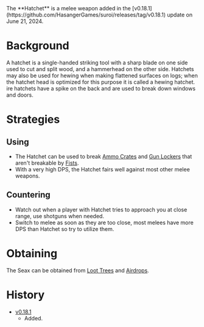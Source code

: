 <Stub/>
The **Hatchet** is a melee weapon added in the [v0.18.1](https://github.com/HasangerGames/suroi/releases/tag/v0.18.1) update on June 21, 2024.

# Background
A hatchet is a single-handed striking tool with a sharp blade on one side used to cut and split wood, and a hammerhead on the other side. Hatchets may also be used for hewing when making flattened surfaces on logs; when the hatchet head is optimized for this purpose it is called a hewing hatchet. ire hatchets have a spike on the back and are used to break down windows and doors.

# Strategies

## Using
- The Hatchet can be used to break [Ammo Crates](/obstacles/ammo_crate) and [Gun Lockers](/obstacles/gun_locker) that aren't breakable by [Fists](/weapons/melee/fists).
- With a very high DPS, the Hatchet fairs well against most other melee weapons.

## Countering

- Watch out when a player with Hatchet tries to approach you at close range, use shotguns when needed.
- Switch to melee as soon as they are too close, most melees have more DPS than Hatchet so try to utilize them.
  
# Obtaining

The Seax can be obtained from [Loot Trees](obstacles/loot_tree) and [Airdrops](obstacles/airdrops).

# History

- [v0.18.1](https://github.com/HasangerGames/suroi/releases/tag/v0.18.1)
  - Added.
